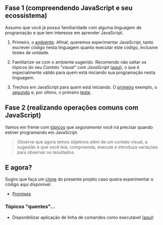 ## Fase 1 (compreendendo JavaScript e seu ecossistema)

Assumo que você já possui familiaridade com alguma linguagem de programação e que tem interesse em aprender JavaScript.

1. Primeiro, o [ambiente](documentos/ambiente.md). Afinal, queremos experimentar JavaScript, tanto escrever código nesta linguagem quanto executar este código, inclusive testes de unidade.

1. Familiarize-se com o ambiente sugerido. Recomendo não saltar os tópicos do seu _Contato "visual" com JavaScript_ ([aqui](./topicos/primeiro)), o que é especialmente válido para quem está iniciando sua programação nesta linguagem.

1. Trechos em JavaScript para quem está iniciando. O [primeiro](./topicos/inicio/primeiro) exemplo, o [segundo](./topicos/inicio/segundo) e, por último, o primeiro [teste](./topicos/inicio/teste).

## Fase 2 (realizando operações comuns com JavaScript)
Vamos em frente com [tópicos](./topicos/ambientacao) que *seguramente* você irá precisar quando estiver programando em JavaScript. 

> Observe que agora temos objetivos além de um contato visual, a sugestão é que você leia, compreenda, execute e introduza variações para  observar os resultados.

## E agora?
Sugiro que faça um [clone](https://asciinema.org/a/161953) do presente projeto caso queira experimentar o código aqui disponível.

- [Promises](outros/promises)

### Tópicos "quentes"...
- Disponibilizar aplicação de linha de comandos como executável ([aqui](https://www.google.com.br/amp/s/x-team.com/blog/a-guide-to-creating-a-nodejs-command/amp/))

